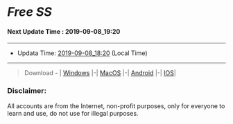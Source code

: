 
# *Free SS*

#### Next Update Time : 2019-09-08_19:20

---
* Updata Time: [2019-09-08_18:20](https://github.com/Geek-007/free-SS/blob/master/2019-09-08_18:20_FreeSS.txt) (Local Time)
---

> Download - | [Windows](https://github.com/shadowsocks/shadowsocks-windows/releases) |-| [MacOS](https://github.com/shadowsocks/shadowsocks-iOS/releases) |-| [Android](https://github.com/shadowsocks/shadowsocks-android/releases) |-| [IOS](https://itunes.apple.com/us/)|

### Disclaimer:
All accounts are from the Internet, non-profit purposes, only for everyone to learn and use, do not use for illegal purposes.
<br>
